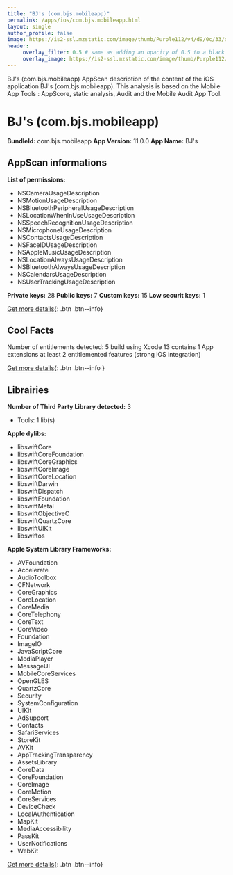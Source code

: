 ```yaml
---
title: "BJ's (com.bjs.mobileapp)"
permalink: /apps/ios/com.bjs.mobileapp.html
layout: single
author_profile: false
image: https://is2-ssl.mzstatic.com/image/thumb/Purple112/v4/d9/0c/33/d90c3388-00f1-96d4-e459-339643fada89/AppIcon-0-0-1x_U007emarketing-0-0-0-5-0-0-sRGB-0-0-0-GLES2_U002c0-512MB-85-220-0-0.png/512x512bb.jpg
header: 
     overlay_filter: 0.5 # same as adding an opacity of 0.5 to a black background
     overlay_image: https://is2-ssl.mzstatic.com/image/thumb/Purple112/v4/d9/0c/33/d90c3388-00f1-96d4-e459-339643fada89/AppIcon-0-0-1x_U007emarketing-0-0-0-5-0-0-sRGB-0-0-0-GLES2_U002c0-512MB-85-220-0-0.png/512x512bb.jpg
---
```

BJ's (com.bjs.mobileapp) AppScan description of the content of the iOS application BJ's (com.bjs.mobileapp). This analysis is based on the Mobile App Tools : AppScore, static analysis, Audit and the Mobile Audit App Tool.

# BJ's (com.bjs.mobileapp)

**BundleId:** com.bjs.mobileapp
**App Version:** 11.0.0
**App Name:** BJ's


## AppScan informations 

**List of permissions:** 
- NSCameraUsageDescription
- NSMotionUsageDescription
- NSBluetoothPeripheralUsageDescription
- NSLocationWhenInUseUsageDescription
- NSSpeechRecognitionUsageDescription
- NSMicrophoneUsageDescription
- NSContactsUsageDescription
- NSFaceIDUsageDescription
- NSAppleMusicUsageDescription
- NSLocationAlwaysUsageDescription
- NSBluetoothAlwaysUsageDescription
- NSCalendarsUsageDescription
- NSUserTrackingUsageDescription
  
  
**Private keys:** 28
**Public keys:** 7
**Custom keys:** 15
**Low securit keys:** 1
  
[Get more details](/pricing.html){: .btn .btn--info}

## Cool Facts

Number of entitlements detected: 5
build using Xcode 13
contains 1 App extensions
at least 2 entitlemented features (strong iOS integration)
  
[Get more details](/pricing.html){: .btn .btn--info }

## Librairies 
**Number of Third Party Library detected:** 3
- Tools: 1 lib(s)


**Apple dylibs:**
- libswiftCore
- libswiftCoreFoundation
- libswiftCoreGraphics
- libswiftCoreImage
- libswiftCoreLocation
- libswiftDarwin
- libswiftDispatch
- libswiftFoundation
- libswiftMetal
- libswiftObjectiveC
- libswiftQuartzCore
- libswiftUIKit
- libswiftos


**Apple System Library Frameworks:**
- AVFoundation
- Accelerate
- AudioToolbox
- CFNetwork
- CoreGraphics
- CoreLocation
- CoreMedia
- CoreTelephony
- CoreText
- CoreVideo
- Foundation
- ImageIO
- JavaScriptCore
- MediaPlayer
- MessageUI
- MobileCoreServices
- OpenGLES
- QuartzCore
- Security
- SystemConfiguration
- UIKit
- AdSupport
- Contacts
- SafariServices
- StoreKit
- AVKit
- AppTrackingTransparency
- AssetsLibrary
- CoreData
- CoreFoundation
- CoreImage
- CoreMotion
- CoreServices
- DeviceCheck
- LocalAuthentication
- MapKit
- MediaAccessibility
- PassKit
- UserNotifications
- WebKit


  
[Get more details](/pricing.html){: .btn .btn--info}


